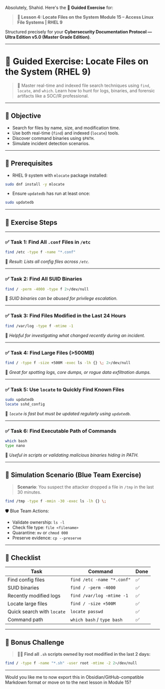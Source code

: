 Absolutely, Shahid. Here's the **🧪 Guided Exercise** for:

> **🧩 Lesson 4: Locate Files on the System**
> **Module 15 – Access Linux File Systems | RHEL 9**

Structured precisely for your **Cybersecurity Documentation Protocol — Ultra Edition v5.0 (Master Grade Edition)**.

---

# 🧪 Guided Exercise: Locate Files on the System (RHEL 9)

> 🧠 Master real-time and indexed file search techniques using `find`, `locate`, and `which`. Learn how to hunt for logs, binaries, and forensic artifacts like a SOC/IR professional.

---

## 🎯 Objective

* Search for files by name, size, and modification time.
* Use both real-time (`find`) and indexed (`locate`) tools.
* Discover command binaries using `$PATH`.
* Simulate incident detection scenarios.

---

## 🧱 Prerequisites

* RHEL 9 system with `mlocate` package installed:

```bash
sudo dnf install -y mlocate
```

* Ensure `updatedb` has run at least once:

```bash
sudo updatedb
```

---

## 🔧 Exercise Steps

---

### ✅ Task 1: Find All `.conf` Files in `/etc`

```bash
find /etc -type f -name "*.conf"
```

📘 *Result: Lists all config files across `/etc`.*

---

### ✅ Task 2: Find All SUID Binaries

```bash
find / -perm -4000 -type f 2>/dev/null
```

📘 *SUID binaries can be abused for privilege escalation.*

---

### ✅ Task 3: Find Files Modified in the Last 24 Hours

```bash
find /var/log -type f -mtime -1
```

📘 *Helpful for investigating what changed recently during an incident.*

---

### ✅ Task 4: Find Large Files (>500MB)

```bash
find / -type f -size +500M -exec ls -lh {} \; 2>/dev/null
```

📘 *Great for spotting logs, core dumps, or rogue data exfiltration dumps.*

---

### ✅ Task 5: Use `locate` to Quickly Find Known Files

```bash
sudo updatedb
locate sshd_config
```

📘 *`locate` is fast but must be updated regularly using `updatedb`.*

---

### ✅ Task 6: Find Executable Path of Commands

```bash
which bash
type nano
```

📘 *Useful in scripts or validating malicious binaries hiding in PATH.*

---

## 🎯 Simulation Scenario (Blue Team Exercise)

> **Scenario**: You suspect the attacker dropped a file in `/tmp` in the last 30 minutes.

```bash
find /tmp -type f -mmin -30 -exec ls -lh {} \;
```

🛡️ Blue Team Actions:

* Validate ownership: `ls -l`
* Check file type: `file <filename>`
* Quarantine: `mv` or `chmod 000`
* Preserve evidence: `cp --preserve`

---

## 📝 Checklist

| Task                       | Command                    | Done |
| -------------------------- | -------------------------- | ---- |
| Find config files          | `find /etc -name "*.conf"` | ✅    |
| SUID binaries              | `find / -perm -4000`       | ✅    |
| Recently modified logs     | `find /var/log -mtime -1`  | ✅    |
| Locate large files         | `find / -size +500M`       | ✅    |
| Quick search with `locate` | `locate passwd`            | ✅    |
| Command path               | `which bash` / `type bash` | ✅    |

---

## 🧪 Bonus Challenge

> 🧑‍💻 **Find all `.sh` scripts owned by root modified in the last 2 days:**

```bash
find / -type f -name "*.sh" -user root -mtime -2 2>/dev/null
```

---

Would you like me to now export this in Obsidian/GitHub-compatible Markdown format or move on to the next lesson in Module 15?
